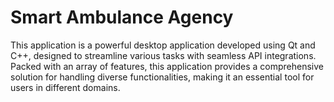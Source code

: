 # Smart Ambulance Agency 
 This application  is a powerful desktop application developed using Qt and C++, designed to streamline various tasks with seamless API integrations. Packed with an array of features, this application provides a comprehensive solution for handling diverse functionalities, making it an essential tool for users in different domains.
